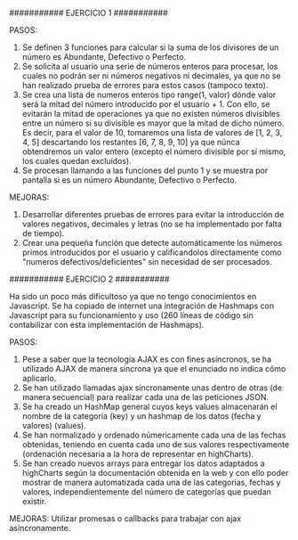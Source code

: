 
###########
EJERCICIO 1
###########

PASOS:
1. Se definen 3 funciones para calcular si la suma de los divisores de un número es Abundante, Defectivo o Perfecto.
2. Se solicita al usuario una serie de números enteros para procesar, los cuales no podrán ser ni números negativos ni decimales, ya que no se han realizado prueba de errores para estos casos (tampoco texto).
3. Se crea una lista de numeros enteros tipo range(1, valor) dónde valor será la mitad del número introducido por el usuario + 1. Con ello, se evitarán la mitad de operaciones ya que no existen números divisibles entre un número si su divisible es mayor que la mitad de dicho número. Es decir, para el valor de 10, tomaremos una lista de valores de [1, 2, 3, 4, 5] descartando los restantes [6, 7, 8, 9, 10] ya que núnca obtendremos un valor entero (excepto el número divisible por sí mismo, los cuales quedan excluídos).
4. Se procesan llamando a las funciones del punto 1 y se muestra por pantalla si es un número Abundante, Defectivo o Perfecto.


MEJORAS:
1. Desarrollar diferentes pruebas de errores para evitar la introducción de valores negativos, decimales y letras (no se ha implementado por falta de tiempo).
2. Crear una pequeña función que detecte automáticamente los números primos introducidos por el usuario y calificandolos directamente como "numeros defectivos/deficientes" sin necesidad de ser procesados.


###########
EJERCICIO 2
###########

Ha sido un poco más dificultoso ya que no tengo conocimientos en Javascript. Se ha copiado de internet una integración de Hashmaps con Javascript para su funcionamiento y uso (260 líneas de código sin contabilizar con esta implementación de Hashmaps).

PASOS:

1. Pese a saber que la tecnología AJAX es con fines asíncronos, se ha utilizado AJAX de manera síncrona ya que el enunciado no indica cómo aplicarlo.
2. Se han utilizado llamadas ajax síncronamente unas dentro de otras (de manera secuencial) para realizar cada una de las peticiones JSON.
3. Se ha creado un HashMap general cuyos keys values almacenarán el nombre de la categoría (key) y un hashmap de los datos (fecha y valores) (values).
4. Se han normalizado y ordenado númericamente cada una de las fechas obtenidas, teniendo en cuenta cada uno de sus valores respectivamente (ordenación necesaria a la hora de representar en highCharts).
5. Se han creado nuevos arrays para entregar los datos adaptados a highCharts según la documentación obtenida en la web y con ello poder mostrar de manera automatizada cada una de las categorias, fechas y valores, independientemente del número de categorías que puedan existir.

MEJORAS: 
Utilizar promesas o callbacks para trabajar con ajax asíncronamente.

